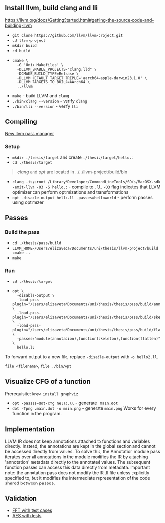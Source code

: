 ## Install llvm, build clang and lli

https://llvm.org/docs/GettingStarted.html#getting-the-source-code-and-building-llvm

- `git clone https://github.com/llvm/llvm-project.git`
- `cd llvm-project`
- `mkdir build`
- `cd build`
- ```shell
  cmake \
    -G 'Unix Makefiles' \
    -DLLVM_ENABLE_PROJECTS="clang;lld" \
    -DCMAKE_BUILD_TYPE=Release \
    -DLLVM_DEFAULT_TARGET_TRIPLE='aarch64-apple-darwin23.1.0' \
    -DLLVM_TARGETS_TO_BUILD=AArch64 \
    ../llvm
  ```
- `make` - build LLVM and `clang`
- `./bin/clang --version` - verify `clang`
- `./bin/lli --version` - verify `lli`


## Compiling

[New llvm pass manager](https://llvm.org/docs/NewPassManager.html)

### Setup

- `mkdir ./thesis/target` and create `./thesis/target/hello.c`
- `cd ./thesis/target`

> _clang_ and _opt_ are located in ../../llvm-project/build/bin

- `clang -isysroot /Library/Developer/CommandLineTools/SDKs/MacOSX.sdk -emit-llvm -O3 -S hello.c` - compile to `.ll`. `-O3` flag indicates that LLVM optimizer can perform optimizations and transformations
- `opt -disable-output hello.ll -passes=helloworld` - perform passes using optimizer


## Passes

### Build the pass
- `cd ./thesis/pass/build`
- `LLVM_HOME=/Users/elizaveta/Documents/uni/thesis/llvm-project/build cmake ..`
- `make`

### Run
- `cd ./thesis/target`
- ```shell
  opt \
    -disable-output \
    -load-pass-plugin="/Users/elizaveta/Documents/uni/thesis/thesis/pass/build/annotation/libAnnotationPass.so" \
    -load-pass-plugin="/Users/elizaveta/Documents/uni/thesis/thesis/pass/build/skeleton/libSkeletonPass.so" \
    -load-pass-plugin="/Users/elizaveta/Documents/uni/thesis/thesis/pass/build/flatten/libFlattenPass.so" \
    -passes="module(annotation),function(skeleton),function(flatten)" \
    hello.ll
  ```

To forward output to a new file, replace `-disable-output` with `-o hello2.ll`.

`file <filename>`, `file ./bin/opt`

## Visualize CFG of a function
Prerequisite: `brew install graphviz`

- `opt -passes=dot-cfg hello.ll` - generate `.main.dot`
- `dot -Tpng .main.dot -o main.png` - generate `main.png`
Works for every function in the program.

## Implementation
LLVM IR does not keep annotations attached to functions and variables directly. Instead, the annotations are kept in the global section
and cannot be accessed directly from values. To solve this, the Annotation module pass iterates over all annotations in the module
modifies the IR by attaching 'annotation' metadata directly to the annotated values. The subsequent function passes can access this data
directly from metadata. Important note: the annotation pass does not modify the IR .ll file unless explicitly specified to, but it modifies
the intermediate representation of the code shared between passes.

## Validation
- [FFT with test cases](https://lloydrochester.com/post/c/example-fft/)
- [AES with tests](https://github.com/kokke/tiny-AES-c)